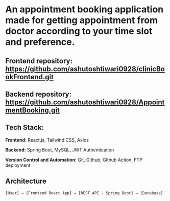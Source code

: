 # An appointment booking application made for getting appointment from doctor according to your time slot and preference.

## Frontend repository: https://github.com/ashutoshtiwari0928/clinicBookFrontend.git
## Backend repository: https://github.com/ashutoshtiwari0928/AppointmentBooking.git

## Tech Stack:
**Frontend:**
React.js, Tailwind CSS, Axios

**Backend:**
Spring Boot, MySQL, JWT Authentication

**Version Control and Automation:**
Git, Github, Github Action, FTP deployment

## Architecture 
```plain text
[User] → [Frontend React App] → [REST API - Spring Boot] → [Database]

